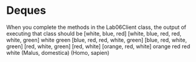 # Deques
When you complete the methods in the Lab06Client class, the output of executing that class
should be
[white, blue, red]
[white, blue, red, red, white, green]
white
green
[blue, red, red, white, green]
[blue, red, white, green]
[red, white, green]
[red, white]
[orange, red, white]
orange
red
red
white
(Malus, domestica)
(Homo, sapien)
